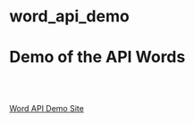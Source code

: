 # word_api_demo

<h1> Demo of the API Words </h1><br><br>

<a href="https://triptoafsin.github.io/word_api_demo/">Word API Demo Site</a>
